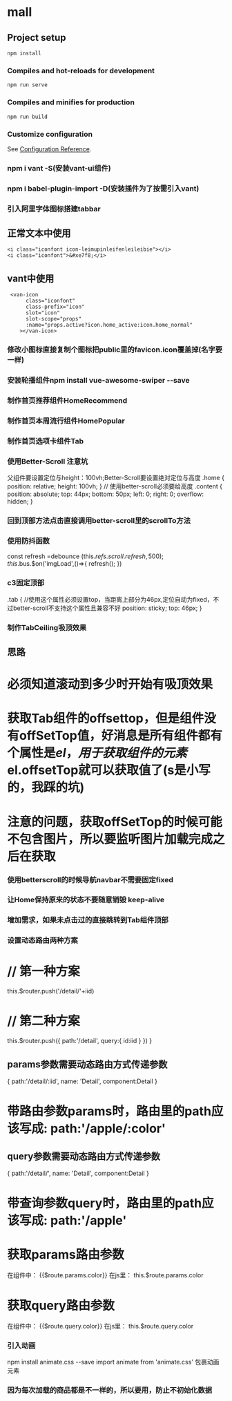 # mall

## Project setup
```
npm install
```

### Compiles and hot-reloads for development
```
npm run serve
```

### Compiles and minifies for production
```
npm run build
```

### Customize configuration
See [Configuration Reference](https://cli.vuejs.org/config/).

### npm i vant -S(安装vant-ui组件)
### npm i babel-plugin-import -D(安装插件为了按需引入vant)

### 引入阿里字体图标搭建tabbar
## 正常文本中使用
    <i class="iconfont icon-leimupinleifenleileibie"></i>
    <i class="iconfont">&#xe7f8;</i>
## vant中使用
     <van-icon
          class="iconfont"
          class-prefix="icon"
          slot="icon"
          slot-scope="props"
          :name="props.active?icon.home_active:icon.home_normal"
        ></van-icon>
        
### 修改小图标直接复制个图标把public里的favicon.icon覆盖掉(名字要一样)

### 安装轮播组件npm install vue-awesome-swiper --save

### 制作首页推荐组件HomeRecommend

### 制作首页本周流行组件HomePopular

### 制作首页选项卡组件Tab

### 使用Better-Scroll 注意坑 
父组件要设置定位与height：100vh;Better-Scroll要设置绝对定位与高度
.home {
  position: relative;
  height: 100vh;
}
// 使用better-scroll必须要给高度
.content {
  position: absolute;
  top: 44px;
  bottom: 50px;
  left: 0;
  right: 0;
  overflow: hidden;
}

### 回到顶部方法点击直接调用better-scroll里的scrollTo方法

### 使用防抖函数
const refresh =debounce (this.$refs.scroll.refresh,500);
    this.$bus.$on('imgLoad',()=>{
      refresh();
    })

### c3固定顶部
.tab {
  //使用这个属性必须设置top，当距离上部分为46px,定位自动为fixed，不过better-scroll不支持这个属性且兼容不好
  position: sticky;
  top: 46px;
}

### 制作TabCeiling吸顶效果
## 思路
# 必须知道滚动到多少时开始有吸顶效果
# 获取Tab组件的offsettop，但是组件没有offSetTop值，好消息是所有组件都有个属性是$el，用于获取组件的元素$el.offsetTop就可以获取值了(s是小写的，我踩的坑)
# 注意的问题，获取offSetTop的时候可能不包含图片，所以要监听图片加载完成之后在获取

### 使用betterscroll的时候导航navbar不需要固定fixed

### 让Home保持原来的状态不要随意销毁 keep-alive

### 增加需求，如果未点击过的直接跳转到Tab组件顶部

### 设置动态路由两种方案
# // 第一种方案
this.$router.push('/detail/'+iid)
# // 第二种方案
this.$router.push({
  path:'/detail',
  query:{
    id:iid
  }
})
}
## params参数需要动态路由方式传递参数
  {
    path:'/detail/:iid',
    name: 'Detail',
    component:Detail
  }
# 带路由参数params时，路由里的path应该写成:  path:'/apple/:color' 
## query参数需要动态路由方式传递参数
  {
    path:'/detail/',
    name: 'Detail',
    component:Detail
  }
# 带查询参数query时，路由里的path应该写成: path:'/apple' 

  # 获取params路由参数
  在组件中：  {{$route.params.color}}
  在js里： this.$route.params.color
  # 获取query路由参数
  在组件中：  {{$route.query.color}}
  在js里： this.$route.query.color

  ### 引入动画
  npm install animate.css --save
  import animate from 'animate.css'
   <transition
      enter-active-class="animated fadeInDown"
      leave-active-class="animated fadeOutUp">
    包裹动画元素
  </transition>

  ### 因为每次加载的商品都是不一样的，所以要用，防止不初始化数据
  <keep-alive exclude="Detail">
      <router-view />
    </keep-alive>